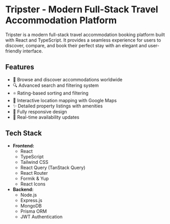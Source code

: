 # Tripster - Modern Full-Stack Travel Accommodation Platform



Tripster is a modern full-stack travel accommodation booking platform built with React and TypeScript. It provides a seamless experience for users to discover, compare, and book their perfect stay with an elegant and user-friendly interface.

## Features

-   🏨 Browse and discover accommodations worldwide
-   🔍 Advanced search and filtering system
-   ⭐ Rating-based sorting and filtering
-   📍 Interactive location mapping with Google Maps
-   ✨ Detailed property listings with amenities
-   📱 Fully responsive design
-   🔄 Real-time availability updates

## Tech Stack

-   **Frontend:**
    -   React
    -   TypeScript
    -   Tailwind CSS
    -   React Query (TanStack Query)
    -   React Router
    -   Formik & Yup
    -   React Icons
-   **Backend:**
    -   Node.js
    -   Express.js
    -   MongoDB
    -   Prisma ORM
    -   JWT Authentication


